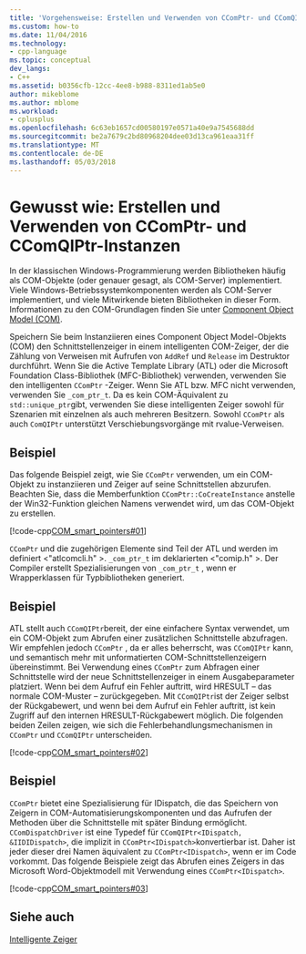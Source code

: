 ```yaml
---
title: 'Vorgehensweise: Erstellen und Verwenden von CComPtr- und CComQIPtr-Instanzen | Microsoft Docs'
ms.custom: how-to
ms.date: 11/04/2016
ms.technology:
- cpp-language
ms.topic: conceptual
dev_langs:
- C++
ms.assetid: b0356cfb-12cc-4ee8-b988-8311ed1ab5e0
author: mikeblome
ms.author: mblome
ms.workload:
- cplusplus
ms.openlocfilehash: 6c63eb1657cd00580197e0571a40e9a7545688dd
ms.sourcegitcommit: be2a7679c2bd80968204dee03d13ca961eaa31ff
ms.translationtype: MT
ms.contentlocale: de-DE
ms.lasthandoff: 05/03/2018
---
```

# <a name="how-to-create-and-use-ccomptr-and-ccomqiptr-instances"></a>Gewusst wie: Erstellen und Verwenden von CComPtr- und CComQIPtr-Instanzen
In der klassischen Windows-Programmierung werden Bibliotheken häufig als COM-Objekte (oder genauer gesagt, als COM-Server) implementiert. Viele Windows-Betriebssystemkomponenten werden als COM-Server implementiert, und viele Mitwirkende bieten Bibliotheken in dieser Form. Informationen zu den COM-Grundlagen finden Sie unter [Component Object Model (COM)](http://msdn.microsoft.com/en-us/3578ca42-a4b6-44b3-ad5b-aeb5fa61f3f4).  
  
 Speichern Sie beim Instanziieren eines Component Object Model-Objekts (COM) den Schnittstellenzeiger in einem intelligenten COM-Zeiger, der die Zählung von Verweisen mit Aufrufen von `AddRef` und `Release` im Destruktor durchführt. Wenn Sie die Active Template Library (ATL) oder die Microsoft Foundation Class-Bibliothek (MFC-Bibliothek) verwenden, verwenden Sie den intelligenten `CComPtr` -Zeiger. Wenn Sie ATL bzw. MFC nicht verwenden, verwenden Sie `_com_ptr_t`. Da es kein COM-Äquivalent zu `std::unique_ptr`gibt, verwenden Sie diese intelligenten Zeiger sowohl für Szenarien mit einzelnen als auch mehreren Besitzern. Sowohl `CComPtr` als auch `ComQIPtr` unterstützt Verschiebungsvorgänge mit rvalue-Verweisen.  
  
## <a name="example"></a>Beispiel  
 Das folgende Beispiel zeigt, wie Sie `CComPtr` verwenden, um ein COM-Objekt zu instanziieren und Zeiger auf seine Schnittstellen abzurufen. Beachten Sie, dass die Memberfunktion `CComPtr::CoCreateInstance` anstelle der Win32-Funktion gleichen Namens verwendet wird, um das COM-Objekt zu erstellen.  
  
 [!code-cpp[COM_smart_pointers#01](../cpp/codesnippet/CPP/how-to-create-and-use-ccomptr-and-ccomqiptr-instances_1.cpp)]  
  
 `CComPtr` und die zugehörigen Elemente sind Teil der ATL und werden im definiert \<"atlcomcli.h" >. `_com_ptr_t` im deklarierten \<"comip.h" >. Der Compiler erstellt Spezialisierungen von `_com_ptr_t` , wenn er Wrapperklassen für Typbibliotheken generiert.  
  
## <a name="example"></a>Beispiel  
 ATL stellt auch `CComQIPtr`bereit, der eine einfachere Syntax verwendet, um ein COM-Objekt zum Abrufen einer zusätzlichen Schnittstelle abzufragen. Wir empfehlen jedoch `CComPtr` , da er alles beherrscht, was `CComQIPtr` kann, und semantisch mehr mit unformatierten COM-Schnittstellenzeigern übereinstimmt. Bei Verwendung eines `CComPtr` zum Abfragen einer Schnittstelle wird der neue Schnittstellenzeiger in einem Ausgabeparameter platziert. Wenn bei dem Aufruf ein Fehler auftritt, wird HRESULT – das normale COM-Muster – zurückgegeben. Mit `CComQIPtr`ist der Zeiger selbst der Rückgabewert, und wenn bei dem Aufruf ein Fehler auftritt, ist kein Zugriff auf den internen HRESULT-Rückgabewert möglich. Die folgenden beiden Zeilen zeigen, wie sich die Fehlerbehandlungsmechanismen in `CComPtr` und `CComQIPtr` unterscheiden.  
  
 [!code-cpp[COM_smart_pointers#02](../cpp/codesnippet/CPP/how-to-create-and-use-ccomptr-and-ccomqiptr-instances_2.cpp)]  
  
## <a name="example"></a>Beispiel  
 `CComPtr` bietet eine Spezialisierung für IDispatch, die das Speichern von Zeigern in COM-Automatisierungskomponenten und das Aufrufen der Methoden über die Schnittstelle mit später Bindung ermöglicht. `CComDispatchDriver` ist eine Typedef für `CComQIPtr<IDispatch, &IIDIDispatch>`, die implizit in `CComPtr<IDispatch>`konvertierbar ist. Daher ist jeder dieser drei Namen äquivalent zu `CComPtr<IDispatch>`, wenn er im Code vorkommt. Das folgende Beispiele zeigt das Abrufen eines Zeigers in das Microsoft Word-Objektmodell mit Verwendung eines `CComPtr<IDispatch>`.  
  
 [!code-cpp[COM_smart_pointers#03](../cpp/codesnippet/CPP/how-to-create-and-use-ccomptr-and-ccomqiptr-instances_3.cpp)]  
  
## <a name="see-also"></a>Siehe auch  
 [Intelligente Zeiger](../cpp/smart-pointers-modern-cpp.md)